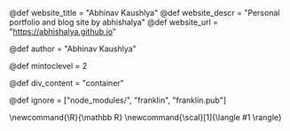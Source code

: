 <!--
Add here global page variables to use throughout your
website.
The website_* must be defined for the RSS to work
-->
@def website_title = "Abhinav Kaushlya"
@def website_descr = "Personal portfolio and blog site by abhishalya"
@def website_url   = "https://abhishalya.github.io"

@def author = "Abhinav Kaushlya"

@def mintoclevel = 2

<!-- Stuff related to the site styling -->
@def div_content = "container"

<!--
Add here files or directories that should be ignored by Franklin, otherwise
these files might be copied and, if markdown, processed by Franklin which
you might not want. Indicate directories by ending the name with a `/`.
-->
@def ignore = ["node_modules/", "franklin", "franklin.pub"]

<!--
Add here global latex commands to use throughout your
pages. It can be math commands but does not need to be.
For instance:
* \newcommand{\phrase}{This is a long phrase to copy.}
-->
\newcommand{\R}{\mathbb R}
\newcommand{\scal}[1]{\langle #1 \rangle}

